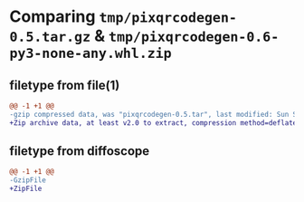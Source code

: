 # Comparing `tmp/pixqrcodegen-0.5.tar.gz` & `tmp/pixqrcodegen-0.6-py3-none-any.whl.zip`

## filetype from file(1)

```diff
@@ -1 +1 @@
-gzip compressed data, was "pixqrcodegen-0.5.tar", last modified: Sun Sep 18 18:40:26 2022, max compression
+Zip archive data, at least v2.0 to extract, compression method=deflate
```

## filetype from diffoscope

```diff
@@ -1 +1 @@
-GzipFile
+ZipFile
```

